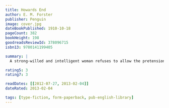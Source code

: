 ```yaml
---
title: Howards End
author: E. M. Forster
publisher: Penguin
image: cover.jpg
dateBookPublished: 1910-10-18
pageCount: 382
bookHeight: 198
goodreadsReviewId: 378096715
isbn13: 9780141199405

summary: |
  A strong-willed and intelligent woman refuses to allow the pretensions of her husband's smug English family to ruin her life. Howards End is considered by some to be Forster's masterpiece.

rating5: 3
rating7: 3

readDates: [[2012-07-27, 2013-02-04]]
dateRated: 2013-02-04

tags: [type-fiction, form-paperback, pub-english-library]
---
```

